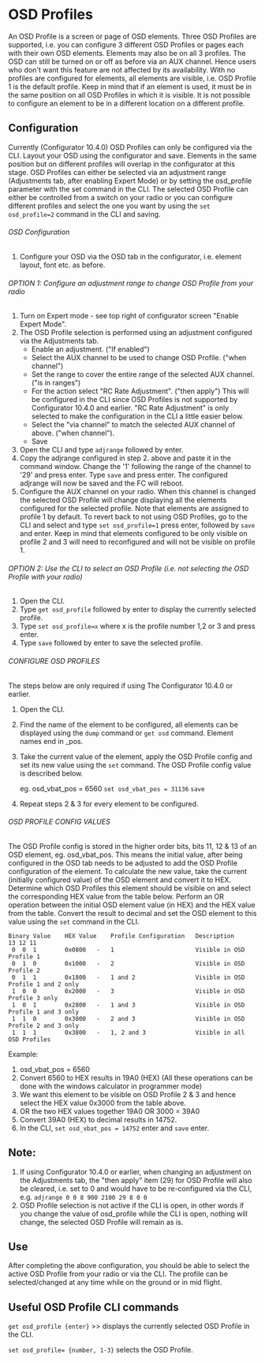 # OSD Profiles

An OSD Profile is a screen or page of OSD elements. Three OSD Profiles are supported, i.e. you can configure 3 different OSD Profiles or pages each with their own OSD elements. Elements may also be on all 3 profiles. The OSD can still be turned on or off as before via an AUX channel. Hence users who don't want this feature are not affected by its availability. With no profiles are configured for elements, all elements are visible, i.e. OSD Profile 1 is the default profile. Keep in mind that if an element is used, it must be in the same position on all OSD Profiles in which it is visible. It is not possible to configure an element to be in a different location on a different profile.

## Configuration

Currently (Configurator 10.4.0) OSD Profiles can only be configured via the CLI. Layout your OSD using the configurator and save. Elements in the same position but on different profiles will overlap in the configurator at this stage. OSD Profiles can either be selected via an adjustment range (Adjustments tab, after enabling Expert Mode) or by setting the osd_profile parameter with the set command in the CLI. The selected OSD Profile can either be controlled from a switch on your radio or you can configure different profiles and select the one you want by using the `set osd_profile=2` command in the CLI and saving.

###### OSD Configuration

1. Configure your OSD via the OSD tab in the configurator, i.e. element layout, font etc. as before.

###### OPTION 1: Configure an adjustment range to change OSD Profile from your radio

1. Turn on Expert mode - see top right of configurator screen "Enable Expert Mode".
2. The OSD Profile selection is performed using an adjustment configured via the Adjustments tab.
   - Enable an adjustment. ("If enabled")
   - Select the AUX channel to be used to change OSD Profile. ("when channel")
   - Set the range to cover the entire range of the selected AUX channel. ("is in ranges")
   - For the action select "RC Rate Adjustment". ("then apply") This will be configured in the CLI since OSD Profiles is not supported by Configurator 10.4.0 and earlier. "RC Rate Adjustment" is only selected to make the configuration in the CLI a little easier below.
   - Select the "via channel" to match the selected AUX channel of above. ("when channel").
   - Save
3. Open the CLI and type `adjrange` followed by enter.
4. Copy the adjrange configured in step 2. above and paste it in the command window. Change the '1' following the range of the channel to '29' and press enter. Type `save` and press enter. The configured adjrange will now be saved and the FC will reboot.
5. Configure the AUX channel on your radio. When this channel is changed the selected OSD Profile will change displaying all the elements configured for the selected profile. Note that elements are assigned to profile 1 by default. To revert back to not using OSD Profiles, go to the CLI and select and type `set osd_profile=1` press enter, followed by `save` and enter. Keep in mind that elements configured to be only visible on profile 2 and 3 will need to reconfigured and will not be visible on profile 1.

###### OPTION 2: Use the CLI to select an OSD Profile (i.e. not selecting the OSD Profile with your radio)

1. Open the CLI.
2. Type `get osd_profile` followed by enter to display the currently selected profile.
3. Type `set osd_profile=x` where x is the profile number 1,2 or 3 and press enter.
4. Type `save` followed by enter to save the selected profile.

###### CONFIGURE OSD PROFILES

The steps below are only required if using The Configurator 10.4.0 or earlier.

1. Open the CLI.
2. Find the name of the element to be configured, all elements can be displayed using the `dump` command or `get osd` command. Element names end in \_pos.
3. Take the current value of the element, apply the OSD Profile config and set its new value using the `set` command. The OSD Profile config value is described below.

   eg. osd_vbat_pos = 6560
   `set osd_vbat_pos = 31136`
   `save`

4. Repeat steps 2 & 3 for every element to be configured.

###### OSD PROFILE CONFIG VALUES

The OSD Profile config is stored in the higher order bits, bits 11, 12 & 13 of an OSD element, eg. osd_vbat_pos. This means the initial value, after being configured in the OSD tab needs to be adjusted to add the OSD Profile configuration of the element. To calculate the new value, take the current (initially configured value) of the OSD element and convert it to HEX. Determine which OSD Profiles this element should be visible on and select the corresponding HEX value from the table below. Perform an OR operation between the initial OSD element value (in HEX) and the HEX value from the table. Convert the result to decimal and set the OSD element to this value using the `set` command in the CLI.

    Binary Value    HEX Value    Profile Configuration   Description
    13 12 11
     0  0  1        0x0800   -   1                       Visible in OSD Profile 1
     0  1  0        0x1000   -   2                       Visible in OSD Profile 2
     0  1  1        0x1800   -   1 and 2                 Visible in OSD Profile 1 and 2 only
     1  0  0        0x2000   -   3                       Visible in OSD Profile 3 only
     1  0  1        0x2800   -   1 and 3                 Visible in OSD Profile 1 and 3 only
     1  1  0        0x3000   -   2 and 3                 Visible in OSD Profile 2 and 3 only
     1  1  1        0x3800   -   1, 2 and 3              Visible in all OSD Profiles

Example:

1. osd_vbat_pos = 6560
2. Convert 6560 to HEX results in 19A0 (HEX) (All these operations can be done with the windows calculator in programmer mode)
3. We want this element to be visible on OSD Profile 2 & 3 and hence select the HEX value 0x3000 from the table above.
4. OR the two HEX values together 19A0 OR 3000 = 39A0
5. Convert 39A0 (HEX) to decimal results in 14752.
6. In the CLI, `set osd_vbat_pos = 14752` enter and `save` enter.

## Note:

1. If using Configurator 10.4.0 or earlier, when changing an adjustment on the Adjustments tab, the "then apply" item (29) for OSD Profile will also be cleared, i.e. set to 0 and would have to be re-configured via the CLI, e.g. `adjrange 0 0 8 900 2100 29 8 0 0`
2. OSD Profile selection is not active if the CLI is open, in other words if you change the value of osd_profile while the CLI is open, nothing will change, the selected OSD Profile will remain as is.

## Use

After completing the above configuration, you should be able to select the active OSD Profile from your radio or via the CLI. The profile can be selected/changed at any time while on the ground or in mid flight.

## Useful OSD Profile CLI commands

`get osd_profile {enter}` >> displays the currently selected OSD Profile in the CLI.

`set osd_profile= {number, 1-3}` selects the OSD Profile.
